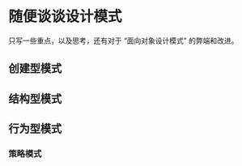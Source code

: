 # 随便谈谈设计模式

只写一些重点，以及思考，还有对于 “面向对象设计模式” 的弊端和改进。

## 创建型模式









## 结构型模式







## 行为型模式









### 策略模式

